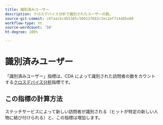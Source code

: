 ```yaml
---
title: 識別済みユーザー
description: クロスデバイス分析で識別されたユーザーの数。
source-git-commit: c6faacbc4b5365c500237682c3ec2ef71448be80
workflow-type: ht
source-wordcount: '58'
ht-degree: 100%

---
```


# 識別済みユーザー

「識別済みユーザー」指標は、CDA によって識別された訪問者の数をカウントする[クロスデバイス分析](../cda/overview.md)指標です。

## この指標の計算方法

ステッチサービスによって新しい訪問者が識別される（ヒットが特定の新しい人物に結び付けられる）と、この指標は増加します。
